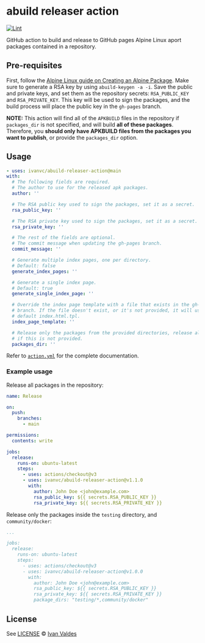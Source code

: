 # abuild releaser action

[![Lint](https://github.com/ivanvc/abuild-releaser-action/actions/workflows/lint.yml/badge.svg)](https://github.com/ivanvc/abuild-releaser-action/actions/workflows/lint.yml)

GitHub action to build and release to GitHub pages Alpine Linux aport packages
contained in a repository.

## Pre-requisites

First, follow the [Alpine Linux guide on Creating an Alpine
Package][alpine-guide]. Make sure to generate a RSA key by using `abuild-keygen
-a -i`. Save the public and private keys, and set them as the repository
secrets: `RSA_PUBLIC_KEY` and `RSA_PRIVATE_KEY`. This key will be used to sign
the packages, and the build process will place the public key in the `gh-pages`
branch.

**NOTE:** This action will find all of the `APKBUILD` files in the repository
if `packages_dir` is not specified, and will build **all of these packages**.
Therefore, you **should only have APKBUILD files from the packages you want to
publish**, or provide the `packages_dir` option.

## Usage

```yaml
- uses: ivanvc/abuild-releaser-action@main
with:
  # The following fields are required.
  # The author to use for the released apk packages.
  author: ''

  # The RSA public key used to sign the packages, set it as a secret.
  rsa_public_key: ''

  # The RSA private key used to sign the packages, set it as a secret.
  rsa_private_key: ''

  # The rest of the fields are optional.
  # The commit message when updating the gh-pages branch.
  commit_message: ''

  # Generate multiple index pages, one per directory.
  # Default: false
  generate_index_pages: ''

  # Generate a single index page.
  # Default: true
  generate_single_index_page: ''

  # Override the index page template with a file that exists in the gh-pages
  # branch. If the file doesn't exist, or it's not provided, it will use the
  # default index.html.tpl.
  index_page_template: ''

  # Release only the packages from the provided directories, release all of them
  # if this is not provided.
  packages_dir: ''
```

Refer to [`action.yml`](action.yml) for the complete documentation.

### Example usage

Release all packages in the repository:

```yaml
name: Release

on:
  push:
    branches:
      - main

permissions:
  contents: write

jobs:
  release:
    runs-on: ubuntu-latest
    steps:
      - uses: actions/checkout@v3
      - uses: ivanvc/abuild-releaser-action@v1.1.0
        with:
          author: John Doe <john@example.com>
          rsa_public_key: ${{ secrets.RSA_PUBLIC_KEY }}
          rsa_private_key: ${{ secrets.RSA_PRIVATE_KEY }}
```

Release only the packages inside the `testing` directory, and
`community/docker`:

```yaml
...

jobs:
  release:
    runs-on: ubuntu-latest
    steps:
      - uses: actions/checkout@v3
      - uses: ivanvc/abuild-releaser-action@v1.0.0
        with:
          author: John Doe <john@example.com>
          rsa_public_key: ${{ secrets.RSA_PUBLIC_KEY }}
          rsa_private_key: ${{ secrets.RSA_PRIVATE_KEY }}
          package_dirs: "testing/*,community/docker"
```

## License

See [LICENSE](LICENSE) © [Ivan Valdes](https://github.com/ivanvc/)

[alpine-guide]: https://wiki.alpinelinux.org/wiki/Creating_an_Alpine_package
